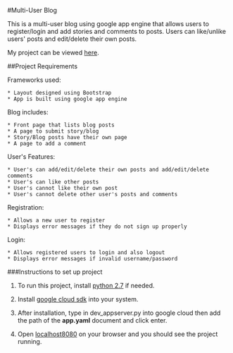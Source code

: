 #Multi-User Blog

This is a multi-user blog using google app engine that allows users to register/login and add stories and comments to posts. Users can like/unlike users' posts and edit/delete their own posts.

My project can be viewed [here](https://shareyourstory-2017.appspot.com).

##Project Requirements

Frameworks used:

	* Layout designed using Bootstrap
	* App is built using google app engine

Blog includes:

    * Front page that lists blog posts
    * A page to submit story/blog
    * Story/Blog posts have their own page
    * A page to add a comment

User's Features:

	* User's can add/edit/delete their own posts and add/edit/delete comments
	* User's can like other posts
	* User's cannot like their own post
	* User's cannot delete other user's posts and comments

Registration:

    * Allows a new user to register
    * Displays error messages if they do not sign up properly

Login:

    * Allows registered users to login and also logout
    * Displays error messages if invalid username/password


###Instructions to set up project

1. To run this project, install [python 2.7](https://www.python.org/download/releases/2.7/) if needed. 

2. Install [google cloud sdk](https://cloud.google.com/?utm_source=yahoo&utm_medium=cpc&utm_campaign=2017-q1-cloud-na-gcp-bkws-freetrial-en) into your system.

3. After installation, type in dev_appserver.py into google cloud then add the path of the **app.yaml** document and click enter.

4. Open [localhost8080](http://localhost:8080/) on your browser and you should see the project running. 
